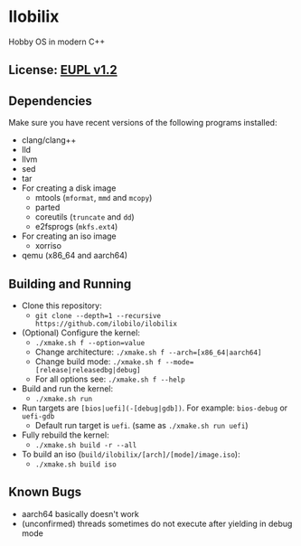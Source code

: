 # Ilobilix
Hobby OS in modern C++

## License: [EUPL v1.2](LICENSE)

## Dependencies

Make sure you have recent versions of the following programs installed:
* clang/clang++
* lld
* llvm
* sed
* tar
* For creating a disk image
  * mtools (``mformat``, ``mmd`` and ``mcopy``)
  * parted
  * coreutils (``truncate`` and ``dd``)
  * e2fsprogs (``mkfs.ext4``)
* For creating an iso image
  * xorriso
* qemu (x86_64 and aarch64)

## Building and Running

* Clone this repository:
  * ``git clone --depth=1 --recursive https://github.com/ilobilo/ilobilix``
* (Optional) Configure the kernel:
  * ``./xmake.sh f --option=value``
  * Change architecture: ``./xmake.sh f --arch=[x86_64|aarch64]``
  * Change build mode: ``./xmake.sh f --mode=[release|releasedbg|debug]``
  * For all options see: ``./xmake.sh f --help``
* Build and run the kernel:
  * ``./xmake.sh run``
* Run targets are ``[bios|uefi](-[debug|gdb])``. For example: ``bios-debug`` or ``uefi-gdb``
  * Default run target is ``uefi``. (same as ``./xmake.sh run uefi``)
* Fully rebuild the kernel:
  * ``./xmake.sh build -r --all``
* To build an iso (``build/ilobilix/[arch]/[mode]/image.iso``):
  * ``./xmake.sh build iso``

## Known Bugs
* aarch64 basically doesn't work
* (unconfirmed) threads sometimes do not execute after yielding in debug mode